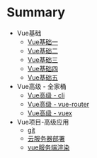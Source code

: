 # Summary
* Vue基础
  * [Vue基础一](basic_1.md)
  * [Vue基础二](basic_2.md)
  * [Vue基础三](basic_3.md)
  * [Vue基础四](basic_4.md)
  * [Vue基础五](basic_5.md)
* Vue高级 - 全家桶
  * [Vue高级 - cli](cli.md)
  * [Vue高级 - vue-router](vue-router.md)
  * [Vue高级 - vuex](vuex.md)
* Vue项目-高级应用
  * [git](git.md)
  * [云服务器部署](cloud.md)
  * [vue服务端渲染](ssr.md)
  

